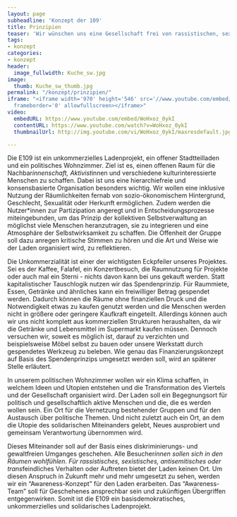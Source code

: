 ```yaml
---
layout: page
subheadline: 'Konzept der 109'
title: Prinzipien
teaser: 'Wir wünschen uns eine Gesellschaft frei von rassistischen, sexistischen, antisemitischen, transfeindlichen und klassistischen Unterdrückungsmechanismen'
tags:
- konzept
categories:
- konzept
header:
  image_fullwidth: Kuche_sw.jpg
image:
  thumb: Kuche_sw_thumb.jpg
permalink: "/konzept/prinzipien/"
iframe: "<iframe width='970' height='546' src='//www.youtube.com/embed/WoHxoz_0ykI'
  frameborder='0' allowfullscreen></iframe>"
video:
  embedURL: https://www.youtube.com/embed/WoHxoz_0ykI
  contentURL: https://www.youtube.com/watch?v=WoHxoz_0ykI
  thumbnailUrl: http://img.youtube.com/vi/WoHxoz_0ykI/maxresdefault.jpg

---
```

Die E109 ist ein unkommerzielles Ladenprojekt, ein offener Stadtteilladen und ein politisches Wohnzimmer. Ziel ist es, einen offenen Raum für die Nachbar*innenschaft, Aktivist*innen und verschiedene kulturinteressierte Menschen zu schaffen. Dabei ist uns eine hierarchiefreie und konsensbasierte Organisation besonders wichtig. Wir wollen eine inklusive Nutzung der Räumlichkeiten fernab von sozio-ökonomischem Hintergrund, Geschlecht, Sexualität oder Herkunft ermöglichen. Zudem werden die Nutzer*innen zur Partizipation angeregt und in Entscheidungsprozesse miteingebunden, um das Prinzip der kollektiven Selbstverwaltung an möglichst viele Menschen heranzutragen, sie zu integrieren und eine Atmosphäre der Selbstwirksamkeit zu schaffen. Die Offenheit der Gruppe soll dazu anregen kritische Stimmen zu hören und die Art und Weise wie der Laden organisiert wird, zu reflektieren.

Die Unkommerzialität ist einer der wichtigsten Eckpfeiler unseres Projektes. Sei es der Kaffee, Falafel, ein Konzertbesuch, die Raumnutzung für Projekte oder auch mal ein Sterni - nichts davon kann bei uns gekauft werden. Statt kapitalistischer Tauschlogik nutzen wir das Spendenprinzip. Für Raummiete, Essen, Getränke und ähnliches kann ein freiwilliger Betrag gespendet werden. Dadurch können die Räume ohne finanziellen Druck und die Notwendigkeit etwas zu kaufen genutzt werden und die Menschen werden nicht in größere oder geringere Kaufkraft eingeteilt. Allerdings können auch wir uns nicht komplett aus kommerziellen Strukturen heraushalten, da wir die Getränke und Lebensmittel im Supermarkt kaufen müssen. Dennoch versuchen wir, soweit es möglich ist, darauf zu verzichten und beispielsweise Möbel selbst zu bauen oder unsere Werkstatt durch gespendetes Werkzeug zu beleben. Wie genau das Finanzierungskonzept auf Basis des Spendenprinzips umgesetzt werden soll, wird an späterer Stelle erläutert.

In unserem politischen Wohnzimmer wollen wir ein Klima schaffen, in welchem Ideen und Utopien entstehen und die Transformation des Viertels und der Gesellschaft organisiert wird. Der Laden soll ein Begegnungsort für politisch und gesellschaftlich aktive Menschen und die, die es werden wollen sein. Ein Ort für die Vernetzung bestehender Gruppen und für den Austausch über politische Themen. Und nicht zuletzt auch ein Ort, an dem die Utopie des solidarischen Miteinanders gelebt, Neues ausprobiert und gemeinsam Verantwortung übernommen wird.

Dieses Miteinander soll auf der Basis eines diskriminierungs- und gewaltfreien Umganges geschehen. Alle Besucher*innen sollen sich in den Räumen wohlfühlen. Für rassistisches, sexistisches, antisemitisches oder trans*feindliches Verhalten oder Auftreten bietet der Laden keinen Ort. Um diesen Anspruch in Zukunft mehr und mehr umgesetzt zu sehen, werden wir ein “Awareness-Konzept” für den Laden erarbeiten. Das “Awareness-Team” soll für Geschehenes ansprechbar sein und zukünftigen Übergriffen entgegenwirken. Somit ist die E109 ein basisdemokratisches, unkommerzielles und solidarisches Ladenprojekt. 